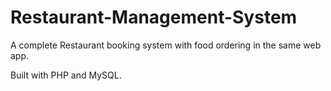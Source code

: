 # Restaurant-Management-System

A complete Restaurant booking system with food ordering in the same web app.

Built with PHP and MySQL.
